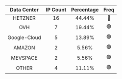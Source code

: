 | Data Center | IP Count | Percentage | Freq |
|:------------:|:--------:|:-----------:|:-----:|
| HETZNER | 16 | 44.44% | 🔴 |
| OVH | 7 | 19.44% | 🟢 |
| Google-Cloud | 5 | 13.89% | 🟢 |
| AMAZON | 2 | 5.56% | 🟢 |
| MEVSPACE | 2 | 5.56% | 🟢 |
| OTHER | 4 | 11.11% | 🟢 |